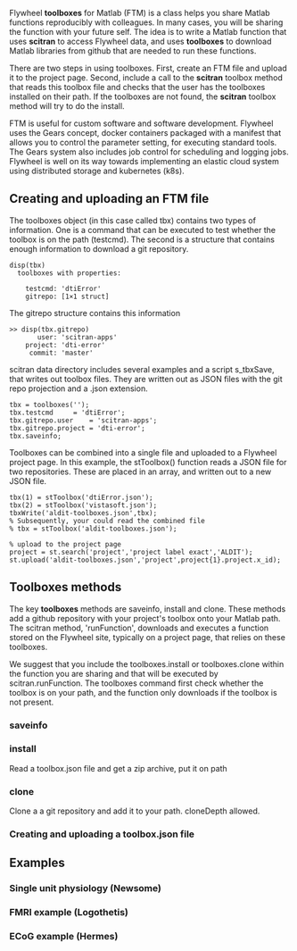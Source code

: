 Flywheel **toolboxes** for Matlab (FTM) is a class helps you share Matlab functions reproducibly with colleagues. In many cases, you will be sharing the function with your future self. The idea is to write a Matlab function that uses **scitran** to access Flywheel data, and uses **toolboxes** to download Matlab libraries from github that are needed to run these functions.

There are two steps in using toolboxes.  First, create an FTM file and upload it to the project page. Second, include a call to the **scitran** toolbox method that reads this toolbox file and checks that the user has the toolboxes installed on their path. If the toolboxes are not found, the **scitran** toolbox method will try to do the install.

FTM is useful for custom software and software development. Flywheel uses the Gears concept, docker containers packaged with a manifest that allows you to control the parameter setting, for executing standard tools. The Gears system also includes job control for scheduling and logging jobs. Flywheel is well on its way towards implementing an elastic cloud system using distributed storage and kubernetes (k8s).

## Creating and uploading an FTM file
The toolboxes object (in this case called tbx) contains two types of information.  One is a command that can be executed to test whether the toolbox is on the path (testcmd).  The second is a structure that contains enough information to download a git repository.
```
disp(tbx)
  toolboxes with properties:

    testcmd: 'dtiError'
    gitrepo: [1×1 struct]
```
The gitrepo structure contains this information
```
>> disp(tbx.gitrepo)
       user: 'scitran-apps'
    project: 'dti-error'
     commit: 'master'
```
scitran data directory includes several examples and a script s_tbxSave, that writes out toolbox files.
They are written out as JSON files with the git repo projection and a .json extension.

```
tbx = toolboxes('');
tbx.testcmd     = 'dtiError';
tbx.gitrepo.user    = 'scitran-apps'; 
tbx.gitrepo.project = 'dti-error'; 
tbx.saveinfo;
```
Toolboxes can be combined into a single file and uploaded to a Flywheel project page.  In this example, the stToolbox() function reads a JSON file for two repositories.  These are placed in an array, and written out to a new JSON file. 
```
tbx(1) = stToolbox('dtiError.json');
tbx(2) = stToolbox('vistasoft.json');
tbxWrite('aldit-toolboxes.json',tbx);
% Subsequently, your could read the combined file
% tbx = stToolbox('aldit-toolboxes.json');

% upload to the project page
project = st.search('project','project label exact','ALDIT');
st.upload('aldit-toolboxes.json','project',project{1}.project.x_id);
```

## Toolboxes methods
The key **toolboxes** methods are saveinfo, install and clone.  These methods add a github repository with your project's toolbox onto your Matlab path.  The scitran method, 'runFunction', downloads and executes a function stored on the Flywheel site, typically on a project page, that relies on these toolboxes.

We suggest that you include the toolboxes.install or toolboxes.clone within the function you are sharing and that will be executed by scitran.runFunction. The toolboxes command first check whether the toolbox is on your path, and the function only downloads if the toolbox is not present.

### saveinfo


### install
Read a toolbox.json file and get a zip archive, put it on path

### clone
Clone a a git repository and add it to your path.  cloneDepth allowed.

### Creating and uploading a toolbox.json file

## Examples

### Single unit physiology (Newsome)

### FMRI example (Logothetis)

### ECoG example (Hermes)
